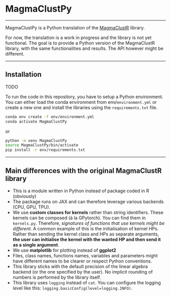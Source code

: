 # MagmaClustPy
---

MagmaClustPy is a Python translation of the [MagmaClustR](https://github.com/ArthurLeroy/MagmaClustR) library.

For now, the translation is a work in progress and the library is not yet functional. The goal is to provide a Python 
version of the MagmaClustR library, with the same functionalities and results. The API however might be different.

---

## Installation

TODO

To run the code in this repository, you have to setup a Python environment. You can either load the conda environment 
from env/`environment.yml` or create a new one and install the libraries using the `requirements.txt` file.

```bash
conda env create -f env/environment.yml
conda activate MagmaClustPy
```
or

```bash
python -m venv MagmaClustPy
source MagmaClustPy/bin/activate
pip install -r env/requirements.txt
```


---

## Main differences with the original MagmaClustR library

* This is a module written in Python instead of package coded in R (obviously)
* The package runs on JAX and can therefore leverage various backends (CPU, GPU, TPU). 
* We use **custom classes for kernels** rather than string identifiers. These kernels can be composed (à la GPytorch). 
You can find them in `kernels.py`. Therefore, *signatures of functions that use kernels might be different*. A common 
example of this is the initialisation of kernel HPs. Rather than sending the kernel class and HPs as separate arguments, 
**the user can initialise the kernel with the wanted HP and then send it as a single argument**.
* We use **matplotlib** for plotting instead of **ggplot2**
* Files, class names, functions names, variables and parameters might have different names to be clearer or respect
Python conventions.
* This library sticks with the default precision of the linear algebra backend (or the one specified by the user). No 
implicit rounding of numbers is performed by the library itself.
* This library uses `logging` instead of `cat`. You can configure the logging level like this: 
`logging.basicConfig(level=logging.INFO)`.